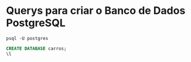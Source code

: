 # Querys para criar o Banco de Dados PostgreSQL

```shell
psql -U postgres
```

```sql
CREATE DATABASE carros;
\l
```
